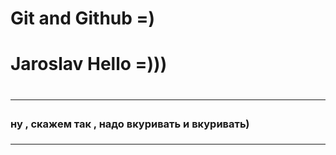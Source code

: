 # Git  and Github =)

<h1> Jaroslav Hello =)))<h1/>
<hr size="7" noshade color="red"/>
<h3> ну , скажем так , надо вкуривать и вкуривать)<h3/> 
<hr size="5" />
